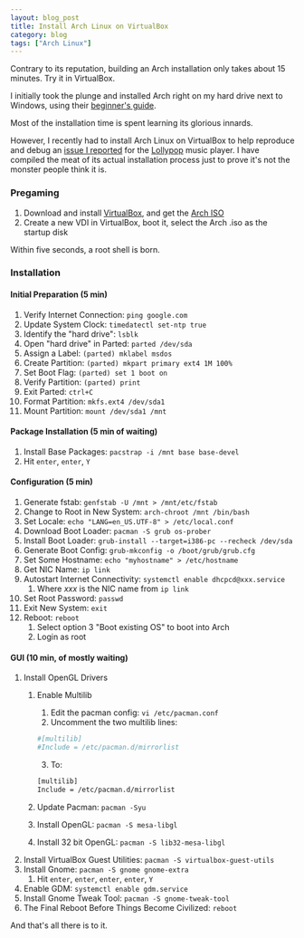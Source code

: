 ```yaml
---
layout: blog_post
title: Install Arch Linux on VirtualBox
category: blog
tags: ["Arch Linux"]
---
```


Contrary to its reputation, building an Arch installation only takes about 15 minutes. Try it in VirtualBox.

I initially took the plunge and installed Arch right on my hard drive next to Windows, using their [beginner's guide](https://wiki.archlinux.org/index.php/beginners'_guide). 

Most of the installation time is spent learning its glorious innards.

However, I recently had to install Arch Linux on VirtualBox to help reproduce and debug an [issue I reported](https://gitlab.gnome.org/World/lollypop/-/issues/409) for the [Lollypop](https://gitlab.gnome.org/World/lollypop) music player. I have compiled the meat of its actual installation process just to prove it's not the monster people think it is.

### Pregaming

1. Download and install [VirtualBox](https://www.virtualbox.org/wiki/Downloads), and get the [Arch ISO](https://www.archlinux.org/download/)
2. Create a new VDI in VirtualBox, boot it, select the Arch .iso as the startup disk

Within five seconds, a root shell is born.

### Installation

#### Initial Preparation (5 min)

1. Verify Internet Connection: `ping google.com`
2. Update System Clock: `timedatectl set-ntp true`
3. Identify the "hard drive": `lsblk`
4. Open "hard drive" in Parted: `parted /dev/sda`
5. Assign a Label: `(parted) mklabel msdos`
6. Create Partition: `(parted) mkpart primary ext4 1M 100%`
7. Set Boot Flag: `(parted) set 1 boot on`
8. Verify Partition: `(parted) print`
9. Exit Parted: `ctrl+C`
10. Format Partition: `mkfs.ext4 /dev/sda1`
11. Mount Partition: `mount /dev/sda1 /mnt`

#### Package Installation (5 min of waiting)

1. Install Base Packages: `pacstrap -i /mnt base base-devel`
2. Hit `enter`, `enter`, `Y`

#### Configuration (5 min)

1. Generate fstab: `genfstab -U /mnt > /mnt/etc/fstab`
2. Change to Root in New System: `arch-chroot /mnt /bin/bash`
3. Set Locale: `echo "LANG=en_US.UTF-8" > /etc/local.conf`
4. Download Boot Loader: `pacman -S grub os-prober`
5. Install Boot Loader: `grub-install --target=i386-pc --recheck /dev/sda`
6. Generate Boot Config: `grub-mkconfig -o /boot/grub/grub.cfg`
7. Set Some Hostname: `echo "myhostname" > /etc/hostname`
8. Get NIC Name: `ip link`
9. Autostart Internet Connectivity: `systemctl enable dhcpcd@xxx.service`
    1. Where *xxx* is the NIC name from `ip link`
10. Set Root Password: `passwd`
11. Exit New System: `exit`
12. Reboot: `reboot`
    1. Select option 3 "Boot existing OS" to boot into Arch
    2. Login as root

#### GUI (10 min, of mostly waiting)

1. Install OpenGL Drivers
   1. Enable Multilib
      1. Edit the pacman config: `vi /etc/pacman.conf`
      2. Uncomment the two multilib lines:

       ```sh
       #[multilib]
       #Include = /etc/pacman.d/mirrorlist
       ```

      3. To:

       ```sh
       [multilib]
       Include = /etc/pacman.d/mirrorlist
       ```

   2. Update Pacman: `pacman -Syu`
   3. Install OpenGL: `pacman -S mesa-libgl`
   4. Install 32 bit OpenGL: `pacman -S lib32-mesa-libgl`
2. Install VirtualBox Guest Utilities: `pacman -S virtualbox-guest-utils`
3. Install Gnome: `pacman -S gnome gnome-extra`
   1. Hit `enter`, `enter`, `enter`, `enter`, `Y`
4. Enable GDM: `systemctl enable gdm.service`
5. Install Gnome Tweak Tool: `pacman -S gnome-tweak-tool`
6. The Final Reboot Before Things Become Civilized: `reboot`

And that's all there is to it.
